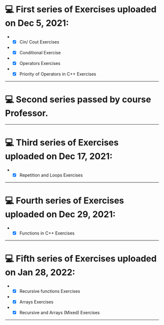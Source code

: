 # 	:computer: First series of Exercises uploaded on Dec 5, 2021:
* - [x] Cin/ Cout Exercises
* - [x] Conditional Exercise
* - [x] Operators Exercises
* - [x] Priority of Operators in C++ Exercises
<hr>

# 	:computer: Second series passed by course Professor.
<hr>

# 	:computer: Third series of Exercises uploaded on Dec 17, 2021:
* - [x] Repetition and Loops Exercises
<hr>

# 	:computer: Fourth series of Exercises uploaded on Dec 29, 2021:
* - [x] Functions in C++ Exercises
<hr>

# 	:computer: Fifth series of Exercises uploaded on Jan 28, 2022:
* - [x] Recursive functions Exercises
* - [x] Arrays Exercises
* - [x] Recursive and Arrays (Mixed) Exercises
<hr>

